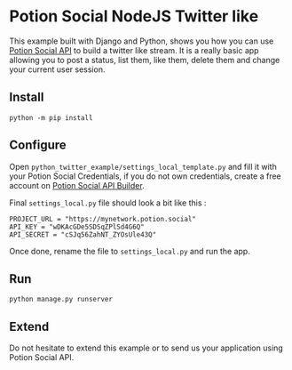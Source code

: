 # Potion Social NodeJS Twitter like

This example built with Django and Python, shows you how you can use [Potion Social API](https://potion.social/ "Potion Social API") to build a twitter like stream. It is a really basic app allowing you to post a status, list them, like them, delete them and change your current user session.

## Install

`python -m pip install`

## Configure

Open `python_twitter_example/settings_local_template.py`  and fill it with your Potion Social Credentials, if you do not own credentials, create a free account on [Potion Social API Builder](https://api.potion.social/ "Potion Social API Builder").

Final `settings_local.py` file should look a bit like this :

```
PROJECT_URL = "https://mynetwork.potion.social"
API_KEY = "wDKAcGDe5SDSqZPlSd4G6Q"
API_SECRET = "cSJq56ZahNT_ZYOsUle43Q"
```

Once done, rename the file to `settings_local.py` and run the app.

## Run

`python manage.py runserver`

## Extend

Do not hesitate to extend this example or to send us your application using Potion Social API.
